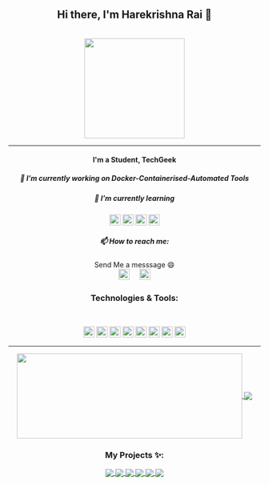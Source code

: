 <h2 align="center"> Hi there, I'm Harekrishna Rai 👋</h1>

<p align="center"> <br><img src="https://github.com/punitkmryh/punitkmryh/blob/master/Developer.gif" width="200px" ><br> </p>

---

<h4 align="center"> I'm a Student, TechGeek </h1>
<h5 align="center"> 🔭 I’m currently working on Docker-Containerised-Automated Tools</h1>
<h5 align="center"> 🌱 I’m currently learning </h1>
<p align="center">
<img alt="Linux" height="22" width="22"  src="https://img.icons8.com/color/48/000000/ubuntu--v1.png"/>
  <img alt="Docker" height="22" width="22" src="https://www.docker.com/sites/default/files/d8/2019-07/vertical-logo-monochromatic.png" />
<img alt="Bash" height="22" width="22" src="https://unpkg.com/simple-icons@3.4.0/icons/gnubash.svg" />
  <img alt="Kali Linux" height="22" width="22" src="https://img.icons8.com/color/48/000000/kali-linux.png"/> 
  </p>
<h5 align="center"> 📫 How to reach me: </h1>
<p align="center"> Send Me a messsage 😄 <br> <a href="https://twitter.com/harekrishna_rai"><img height="22" width="22" src="https://unpkg.com/simple-icons@3.4.0/icons/twitter.svg" /></a>
&nbsp; &nbsp; <a href="https://www.instagram.com/hare.krishna.rai/"> <img height="22" width="22" src="https://unpkg.com/simple-icons@3.4.0/icons/instagram.svg" > </a> </p>
<h3 align="center">Technologies & Tools:</h3><br/>
<p align="center">
<img alt="Linux" height="22" width="22" src="https://unpkg.com/simple-icons@3.4.0/icons/linux.svg" />
<img  alt="Flutter" height="22" width="22" src="https://unpkg.com/simple-icons@3.4.0/icons/flutter.svg" />
<img alt="Dart" height="22" width="22" src="https://unpkg.com/simple-icons@3.4.0/icons/dart.svg" />
<img alt="Html" height="22" width="22" src="https://raw.githubusercontent.com/abranhe/programming-languages-logos/master/src/html/html.svg" />
<img alt="Css" height="22" width="22" src="https://unpkg.com/simple-icons@3.4.0/icons/css3.svg" />
<img alt="AndroidStudio" height="22" width="22" src="https://unpkg.com/simple-icons@3.4.0/icons/androidstudio.svg" />
<img alt="Subl" height="22" width="22" src="https://unpkg.com/simple-icons@3.4.0/icons/sublimetext.svg" />
<img alt=VsCode"" height="22" width="22" src="https://unpkg.com/simple-icons@3.4.0/icons/visualstudiocode.svg" />
</p>

---

<div align="center"><a href="#">
  <img width=450 height=170 align="center" src="https://github-readme-stats.vercel.app/api?username=harekrishnarai&theme=midnight-purple&show_icons=true&bg_color=0D1117&hide_border=true" />
</a>
  <a href="#">
  <img align="center" src="https://github-readme-stats.vercel.app/api/top-langs/?username=harekrishnarai&theme=midnight-purple&layout=compact&bg_color=0D1117&hide_border=true" />
</a>

### My Projects ✨:
  
<a href="https://github.com/harekrishnarai/telegram-to-gmail">
  <img align="center" src="https://github-readme-stats.vercel.app/api/pin/?username=harekrishnarai&repo=telegram-to-gmail&theme=tokyonight" />
</a>

<a href="https://github.com/harekrishnarai/simple_calc">
 <img align="center" src="https://github-readme-stats.vercel.app/api/pin/?username=harekrishnarai&repo=simple_calc&theme=tokyonight" />
</a>

<a href="https://github.com/harekrishnarai/cloudwithterraform">
  <img align="center" src="https://github-readme-stats.vercel.app/api/pin/?username=harekrishnarai&repo=cloudwithterraform&theme=tokyonight" />
</a>

<a href="https://github.com/harekrishnarai/apk-downloader-from-cli">
 <img align="center" src="https://github-readme-stats.vercel.app/api/pin/?username=harekrishnarai&repo=apk-downloader-from-cli&theme=tokyonight" />
</a>

<a href="https://github.com/harekrishnarai/kubernetes-on-aws">
 <img align="center" src="https://github-readme-stats.vercel.app/api/pin/?username=harekrishnarai&repo=kubernetes-on-aws&theme=tokyonight" />
</a>

<a href="https://github.com/harekrishnarai/docker-project">
 <img align="center" src="https://github-readme-stats.vercel.app/api/pin/?username=harekrishnarai&repo=docker-project&theme=tokyonight" />
</a>

</div>

